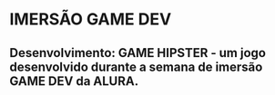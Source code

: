 # IMERSÃO GAME DEV
## Desenvolvimento: GAME HIPSTER - um jogo desenvolvido durante a semana de imersão GAME DEV da ALURA. 
